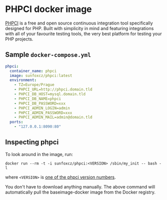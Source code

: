 # PHPCI docker image

[PHPCI](https://www.phptesting.org/) is a free and open source continuous integration tool specifically designed for PHP.
Built with simplicity in mind and featuring integrations with all of your favourite testing tools, the very best platform
for testing your PHP projects.

## Sample `docker-compose.yml`

```yml
phpci:
  container_name: phpci
  image: sunfoxcz/phpci:latest
  environment:
    - TZ=Europe/Prague
    - PHPCI_URL=http://phpci.domain.tld
    - PHPCI_DB_HOST=mysql.domain.tld
    - PHPCI_DB_NAME=phpci
    - PHPCI_DB_PASSWORD=xxx
    - PHPCI_ADMIN_LOGIN=admin
    - PHPCI_ADMIN_PASSWORD=xxx
    - PHPCI_ADMIN_MAIL=admin@domain.tld
  ports:
    - "127.0.0.1:8090:80"
```

## Inspecting phpci

To look around in the image, run:

    docker run --rm -t -i sunfoxcz/phpci:<VERSION> /sbin/my_init -- bash -l

where `<VERSION>` is [one of the phpci version numbers](https://github.com/sunfoxcz/docker-phpci/blob/master/ChangeLog.md).

You don't have to download anything manually. The above command will automatically pull the baseimage-docker image from the Docker registry.
